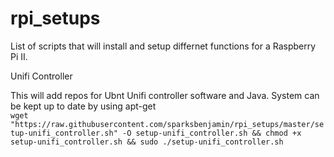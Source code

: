 # rpi_setups

List of scripts that will install and setup differnet functions for a Raspberry Pi II.  

Unifi Controller<br />
  <p>This will add repos for Ubnt Unifi controller software and Java.  System can be kept up to date by using apt-get</br>
  <code>wget "https://raw.githubusercontent.com/sparksbenjamin/rpi_setups/master/setup-unifi_controller.sh" -O setup-unifi_controller.sh && chmod +x setup-unifi_controller.sh && sudo ./setup-unifi_controller.sh</code>
  </p>
